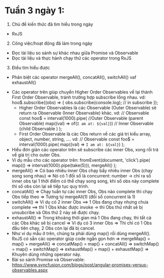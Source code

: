 # Tuần 3 ngày 1:
1. Chủ đề kiến thức đã tìm hiểu trong ngày
  - RxJS
2. Công việc/hoạt động đã làm trong ngày
  - Đọc tài liệu so sánh sự khác nhau giữa Promise và Observable
  - Đọc tài liệu và thực hành chạy thử các operator trong RxJS
3. Điều tìm hiểu được 
  * Phân biệt các operator mergeAll(), concatAll(), switchAll() vaf exhaustAll()
  - Các operator trên giúp chuyển Higher Order Observables về lại thành First Order Observable, tránh trường hợp subscribe lồng nhau.
    vd: hoo$.subscribe((obs) => {
	   obs.subscribe(console.log); // in subscribe
	});
    + Higher Order Observables là các Observable (Outer Observable) sẽ return ra Observable (Inner Observable) khác.
      vd: // Observable<Observable>
	  const hoo$ = interval(1000).pipe( //Outer Observable (parent Observable)
  			map((val) => of(`I am at: ${val}`)) // Inner Observable (child Observable )
		      );
    + First Order Observable là các Obs return về các giá trị kiểu array, object, number, string, ....
      vd: // Observable<string>
	  const foo$ = interval(1000).pipe(
  			map((val) => `I am at: ${val}`)
		      );
  - Hiểu đơn giản các operator trên sẽ subscribe các inner Obs, xong rồi trả về giá trị cho outer Obs.
  - Ví dụ mẫu cho các operator trên:
    fromEvent(document, 'click').pipe(
  	map(() => interval(1000).pipe(take(5))),
 	mergeAll()
    );
  - mergeAll()
    => Có bao nhiêu inner Obs chạy bấy nhiêu inner Obs (chạy song song nhau)
    => Nó có 1 đối số là concurrent: number -> chỉ ra số inner obs tại 1 thời điểm có thể chạy song song, khi số obs này complete thì số obs còn lại sẽ tiếp tục quy trình.
  - concatAll()
    => Chạy tuần tự các inner Obs, Obs nào complete thì chạy Obs tiếp theo
    => Tương tự mergeAll(1) (đối số concurrent là 1)
  - switchAll()
    => Ví dụ có 2 inner Obs
    ==> 1 Obs đang chạy nhưng chưa complete
    ==> thì 1 Obs khác được invoke -> thì Obs thứ nhất sẽ bị unsubcribe và Obs thứ 2 này sẽ được chạy.
  - exhaustAll()
    => Trong khoảng thời gian mà 1 Obs đang chạy, thì tất cả các Obs khác sẽ bị cancel
    => Ví dụ có 3 inner Obs
    => Thì chỉ có 1 Obs đầu tiên chạy, 2 Obs còn lại đã bị cancel.
  - Như ví dụ mẫu ở trên, chúng ta phải dùng map() rồi dùng mergeAll(). RxJS có sẵn các operator giúp code ngắn gọn hơn
    => mergeMap() = map() + mergeAll()
    => concatMap() = map() + concatAll()
    => switchMap() = map() + switchMap()
    => exhaustMap() = map() + exhaustMap()
    => Khuyên dùng những operator này.
  - Bài so sánh Promise và Observable: https://www.syncfusion.com/blogs/post/angular-promises-versus-observables.aspx